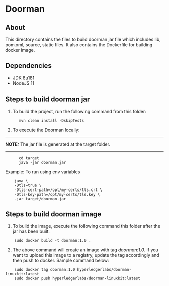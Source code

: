 # Doorman #

## About ##
This directory contains the files to build doorman jar file which includes
lib, pom.xml, source, static files. It also contains the Dockerfile for building docker image.

## Dependencies ##
* JDK 8u181
* NodeJS 11
	
## Steps to build doorman jar ##

1. To build the project, run the following command from this folder:
```	
      mvn clean install -DskipTests
```
2. To execute the Doorman locally:
---
**NOTE:**  The jar file is generated at the target folder.

---
```
      cd target
	  java -jar doorman.jar
```
Example: To run using env variables
```	
	java \
	-Dtls=true \
	-Dtls-cert-path=/opt/my-certs/tls.crt \
	-Dtls-key-path=/opt/my-certs/tls.key \
	-jar target/doorman.jar
```
## Steps to build doorman image ##

1. To build the image, execute the following command this folder after the jar has been built. 
```
	sudo docker build -t doorman:1.0 .

```
2. The above command will create an image with tag *doorman:1.0*. If you want to upload this image to a registry, update the tag accordingly and then push to docker. Sample command below:
```
	sudo docker tag doorman:1.0 hyperledgerlabs/doorman-linuxkit:latest
	sudo docker push hyperledgerlabs/doorman-linuxkit:latest
```
